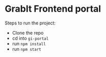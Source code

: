# GrabIt Frontend portal

Steps to run the project:

* Clone the repo
* cd into `gi-portal`
* run `npm install`
* run `npm start`
